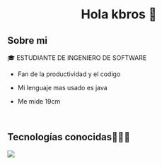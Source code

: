 <h1 align="center"> Hola kbros 👋 </h1> 

<h2>Sobre mi</h2>


<p align="left">
  
🎓 ESTUDIANTE DE INGENIERO DE SOFTWARE
- Fan de la productividad y el codigo
- Mi lenguaje mas usado es java
- Me mide 19cm 

  </p>
<br>

<h2 >Tecnologías conocidas👨🏻‍💻</h2>

<p align="left">
  <a href="https://skillicons.dev">
    <img src="https://skillicons.dev/icons?i=java,py,css,html,js,mysql,sqlite,git,github,markdown,vscode,bash,linux,ai,ps&perline=12" />
  </a>
</p>
<br>
